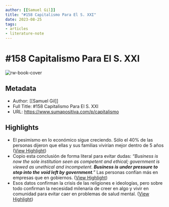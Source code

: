 ```yaml
---
author: [[Samuel Gil]]
title: "#158 Capitalismo Para El S. XXI"
date: 2023-08-25
tags: 
- articles
- literature-note
---
```

# #158 Capitalismo Para El S. XXI

![rw-book-cover](https://substackcdn.com/image/fetch/w_1200,h_600,c_limit,f_jpg,q_auto:good,fl_progressive:steep/https%3A%2F%2Fsubstack-post-media.s3.amazonaws.com%2Fpublic%2Fimages%2F4bfa3291-e525-4bb4-859a-bced3f6c021f_1067x573.jpeg)

## Metadata
- Author: [[Samuel Gil]]
- Full Title: #158 Capitalismo Para El S. XXI
- URL: https://www.sumapositiva.com/p/capitalismo

## Highlights
- El pesimismo en lo económico sigue creciendo. Sólo el 40% de las personas dijeron que ellas y sus familias vivirían mejor dentro de 5 años ([View Highlight](https://read.readwise.io/read/01gy26waaq7g79649tztnys94n))
- Copio esta conclusión de forma literal para evitar dudas: *“Business is now the sole institution seen as competent and ethical; government is viewed as unethical and incompetent. **Business is under pressure to step into the void left by government**.”* Las personas confían más en empresas que en gobiernos. ([View Highlight](https://read.readwise.io/read/01gy26x19t3x696m4erzv1fctv))
- Esos datos confirman la crisis de las religiones e ideologías, pero sobre todo confirman la necesidad milenaria de creer en algo y vivir en comunidad para evitar caer en problemas de salud mental. ([View Highlight](https://read.readwise.io/read/01gy273jag1ed8z5d7qp3rjpdn))
